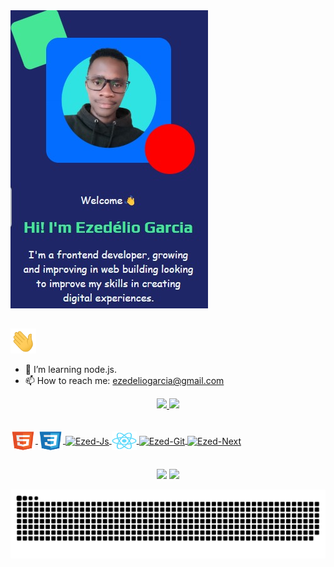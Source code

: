 <div align="center">
    
</div> 
<picture>
  <source media="(min-width:650px)" srcset="https://github.com/Ezedcode/6.images/blob/main/welcome.png">
  <img src="https://github.com/Ezedcode/6.images/blob/main/wolcomeMobile.png" alt="welcome" style="width:auto;">
</picture><br>

##

<img height="40px" src="https://github.com/Ezedcode/6.images/blob/main/hi.gif"/><br>
- 🌱 I’m learning node.js.<br>
- 📫 How to reach me: ezedeliogarcia@gmail.com

<div align="center">
  <a href="https://github.com/ezedcode">
  <img height="155em" src="https://github-readme-stats.vercel.app/api?username=ezedcode&show_icons=true&theme=cobalt&include_all_commits=true&count_private=true"/>
  <img height="155em" src="https://github-readme-stats.vercel.app/api/top-langs/?username=ezedcode&layout=compact&langs_count=7&theme=cobalt"/>
</div> <br>
<div style="display: inline_block"><br>
  <img align="center" alt="Ezed-HTML" height="30" width="40" src="https://raw.githubusercontent.com/devicons/devicon/master/icons/html5/html5-original.svg">
  <img align="center" alt="Ezed-CSS" height="30" width="40" src="https://raw.githubusercontent.com/devicons/devicon/master/icons/css3/css3-original.svg">
  <img align="center" alt="Ezed-Js" height="30" width="40" src="https://cdn.jsdelivr.net/gh/devicons/devicon/icons/javascript/javascript-plain.svg"">
  <img align="center" alt="Ezed-React" height="30" width="40" src="https://raw.githubusercontent.com/devicons/devicon/master/icons/react/react-original.svg">
  <img align="center" alt="Ezed-Git" height="30" width="40" src="https://cdn.jsdelivr.net/gh/devicons/devicon/icons/git/git-original.svg" />
  <img align="center" alt="Ezed-Next" height="30" width="40" src="https://cdn.jsdelivr.net/gh/devicons/devicon/icons/nextjs/nextjs-original-wordmark.svg" />
</div>

##

<div align="center"> 
  <a href = "mailto:ezedeliogarcia@gmail.com"><img src="https://img.shields.io/badge/-Gmail-%23333?style=for-the-badge&logo=gmail&logoColor=white" target="_blank"></a>
  <a href="https://www.linkedin.com/in/ezed%C3%A9lio-garcia-61a9b622a/" target="_blank"><img src="https://img.shields.io/badge/-LinkedIn-%230077B5?style=for-the-badge&logo=linkedin&logoColor=white" target="_blank"></a> 
 
  ![Snake animation](https://github.com/ezedcode/ezedcode/blob/output/github-contribution-grid-snake.svg)
 
</div>
